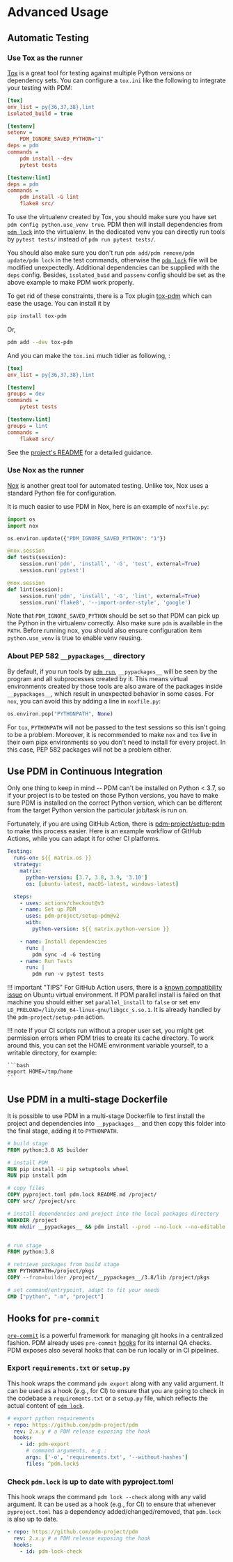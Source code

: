 # Advanced Usage

## Automatic Testing

### Use Tox as the runner

[Tox](https://tox.readthedocs.io/en/latest/) is a great tool for testing against multiple Python versions or dependency sets.
You can configure a `tox.ini` like the following to integrate your testing with PDM:

```ini
[tox]
env_list = py{36,37,38},lint
isolated_build = true

[testenv]
setenv =
    PDM_IGNORE_SAVED_PYTHON="1"
deps = pdm
commands =
    pdm install --dev
    pytest tests

[testenv:lint]
deps = pdm
commands =
    pdm install -G lint
    flake8 src/
```

To use the virtualenv created by Tox, you should make sure you have set `pdm config python.use_venv true`. PDM then will install
dependencies from [`pdm lock`](../reference/cli.md#exec-0--lock) into the virtualenv. In the dedicated venv you can directly run tools by `pytest tests/` instead
of `pdm run pytest tests/`.

You should also make sure you don't run `pdm add/pdm remove/pdm update/pdm lock` in the test commands, otherwise the [`pdm lock`](../reference/cli.md#exec-0--lock)
file will be modified unexpectedly. Additional dependencies can be supplied with the `deps` config. Besides, `isolated_buid` and `passenv`
config should be set as the above example to make PDM work properly.

To get rid of these constraints, there is a Tox plugin [tox-pdm](https://github.com/pdm-project/tox-pdm) which can ease the usage. You can install it by

```bash
pip install tox-pdm
```

Or,

```bash
pdm add --dev tox-pdm
```

And you can make the `tox.ini` much tidier as following, :

```ini
[tox]
env_list = py{36,37,38},lint

[testenv]
groups = dev
commands =
    pytest tests

[testenv:lint]
groups = lint
commands =
    flake8 src/
```

See the [project's README](https://github.com/pdm-project/tox-pdm) for a detailed guidance.

### Use Nox as the runner

[Nox](https://nox.thea.codes/) is another great tool for automated testing. Unlike tox, Nox uses a standard Python file for configuration.

It is much easier to use PDM in Nox, here is an example of `noxfile.py`:

```python hl_lines="4"
import os
import nox

os.environ.update({"PDM_IGNORE_SAVED_PYTHON": "1"})

@nox.session
def tests(session):
    session.run('pdm', 'install', '-G', 'test', external=True)
    session.run('pytest')

@nox.session
def lint(session):
    session.run('pdm', 'install', '-G', 'lint', external=True)
    session.run('flake8', '--import-order-style', 'google')
```

Note that `PDM_IGNORE_SAVED_PYTHON` should be set so that PDM can pick up the Python in the virtualenv correctly. Also make sure `pdm` is available in the `PATH`.
Before running nox, you should also ensure configuration item `python.use_venv` is true to enable venv reusing.

### About PEP 582 `__pypackages__` directory

By default, if you run tools by [`pdm run`](../reference/cli.md#exec-0--run), `__pypackages__` will be seen by the program and all subprocesses created by it. This means virtual environments created by those tools are also aware of the packages inside `__pypackages__`, which result in unexpected behavior in some cases.
For `nox`, you can avoid this by adding a line in `noxfile.py`:

```python
os.environ.pop("PYTHONPATH", None)
```

For `tox`, `PYTHONPATH` will not be passed to the test sessions so this isn't going to be a problem. Moreover, it is recommended to make `nox` and `tox` live in their own pipx environments so you don't need to install for every project. In this case, PEP 582 packages will not be a problem either.

## Use PDM in Continuous Integration

Only one thing to keep in mind -- PDM can't be installed on Python < 3.7, so if your project is to be tested on those Python versions,
you have to make sure PDM is installed on the correct Python version, which can be different from the target Python version the particular job/task is run on.

Fortunately, if you are using GitHub Action, there is [pdm-project/setup-pdm](https://github.com/marketplace/actions/setup-pdm) to make this process easier.
Here is an example workflow of GitHub Actions, while you can adapt it for other CI platforms.

```yaml
Testing:
  runs-on: ${{ matrix.os }}
  strategy:
    matrix:
      python-version: [3.7, 3.8, 3.9, '3.10']
      os: [ubuntu-latest, macOS-latest, windows-latest]

  steps:
    - uses: actions/checkout@v3
    - name: Set up PDM
      uses: pdm-project/setup-pdm@v2
      with:
        python-version: ${{ matrix.python-version }}

    - name: Install dependencies
      run: |
        pdm sync -d -G testing
    - name: Run Tests
      run: |
        pdm run -v pytest tests
```

!!! important "TIPS"
    For GitHub Action users, there is a [known compatibility issue](https://github.com/actions/virtual-environments/issues/2803) on Ubuntu virtual environment.
    If PDM parallel install is failed on that machine you should either set `parallel_install` to `false` or set env `LD_PRELOAD=/lib/x86_64-linux-gnu/libgcc_s.so.1`.
    It is already handled by the `pdm-project/setup-pdm` action.

!!! note
    If your CI scripts run without a proper user set, you might get permission errors when PDM tries to create its cache directory.
    To work around this, you can set the HOME environment variable yourself, to a writable directory, for example:

    ```bash
    export HOME=/tmp/home
    ```

## Use PDM in a multi-stage Dockerfile

It is possible to use PDM in a multi-stage Dockerfile to first install the project and dependencies into `__pypackages__`
and then copy this folder into the final stage, adding it to `PYTHONPATH`.

```dockerfile
# build stage
FROM python:3.8 AS builder

# install PDM
RUN pip install -U pip setuptools wheel
RUN pip install pdm

# copy files
COPY pyproject.toml pdm.lock README.md /project/
COPY src/ /project/src

# install dependencies and project into the local packages directory
WORKDIR /project
RUN mkdir __pypackages__ && pdm install --prod --no-lock --no-editable


# run stage
FROM python:3.8

# retrieve packages from build stage
ENV PYTHONPATH=/project/pkgs
COPY --from=builder /project/__pypackages__/3.8/lib /project/pkgs

# set command/entrypoint, adapt to fit your needs
CMD ["python", "-m", "project"]
```

## Hooks for `pre-commit`

[`pre-commit`](https://pre-commit.com/) is a powerful framework for managing git hooks in a centralized fashion. PDM already uses `pre-commit` [hooks](https://github.com/pdm-project/pdm/blob/main/.pre-commit-config.yaml) for its internal QA checks. PDM exposes also several hooks that can be run locally or in CI pipelines.

### Export `requirements.txt` or `setup.py`

This hook wraps the command `pdm export` along with any valid argument. It can be used as a hook (e.g., for CI) to ensure that you are going to check in the codebase a `requirements.txt` or a `setup.py` file, which reflects the actual content of [`pdm lock`](../reference/cli.md#exec-0--lock).

```yaml
# export python requirements
- repo: https://github.com/pdm-project/pdm
  rev: 2.x.y # a PDM release exposing the hook
  hooks:
    - id: pdm-export
      # command arguments, e.g.:
      args: ['-o', 'requirements.txt', '--without-hashes']
      files: ^pdm.lock$
```

### Check `pdm.lock` is up to date with pyproject.toml

This hook wraps the command `pdm lock --check` along with any valid argument. It can be used as a hook (e.g., for CI) to ensure that whenever `pyproject.toml` has a dependency added/changed/removed, that `pdm.lock` is also up to date.

```yaml
- repo: https://github.com/pdm-project/pdm
  rev: 2.x.y # a PDM release exposing the hook
  hooks:
    - id: pdm-lock-check
```
